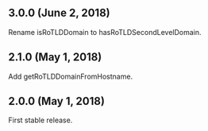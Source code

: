 ## 3.0.0 (June 2, 2018)

Rename isRoTLDDomain to hasRoTLDSecondLevelDomain.

## 2.1.0 (May 1, 2018)

Add getRoTLDDomainFromHostname.

## 2.0.0 (May 1, 2018)

First stable release.